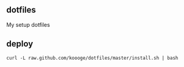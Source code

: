## dotfiles
My setup dotfiles

## deploy
```
curl -L raw.github.com/koooge/dotfiles/master/install.sh | bash
```
